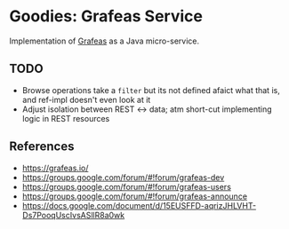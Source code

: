 <!--

    Copyright (c) 2018-present Sonatype, Inc. All rights reserved.

    This program is licensed to you under the Apache License Version 2.0,
    and you may not use this file except in compliance with the Apache License Version 2.0.
    You may obtain a copy of the Apache License Version 2.0 at http://www.apache.org/licenses/LICENSE-2.0.

    Unless required by applicable law or agreed to in writing,
    software distributed under the Apache License Version 2.0 is distributed on an
    "AS IS" BASIS, WITHOUT WARRANTIES OR CONDITIONS OF ANY KIND, either express or implied.
    See the Apache License Version 2.0 for the specific language governing permissions and limitations there under.

-->
# Goodies: Grafeas Service

Implementation of [Grafeas](https://grafeas.io/) as a Java micro-service.

## TODO

* Browse operations take a `filter` but its not defined afaict what that is, and ref-impl doesn't even look at it
* Adjust isolation between REST <-> data; atm short-cut implementing logic in REST resources

## References

* https://grafeas.io/
* https://groups.google.com/forum/#!forum/grafeas-dev
* https://groups.google.com/forum/#!forum/grafeas-users
* https://groups.google.com/forum/#!forum/grafeas-announce
* https://docs.google.com/document/d/15EUSFFD-aqrizJHLVHT-Ds7PooqUscIvsASllR8a0wk